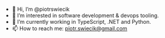 - 👋 Hi, I’m @piotrswiecik
- 👀 I’m interested in software development & devops tooling.
- 🌱 I’m currently working in TypeScript, .NET and Python.
- 📫 How to reach me: piotr.swiecik@gmail.com

<!---
piotrswiecik/piotrswiecik is a ✨ special ✨ repository because its `README.md` (this file) appears on your GitHub profile.
You can click the Preview link to take a look at your changes.
--->
